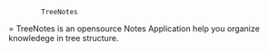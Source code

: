 			TreeNotes

= TreeNotes is an opensource Notes Application help you organize knowledege in tree structure.

